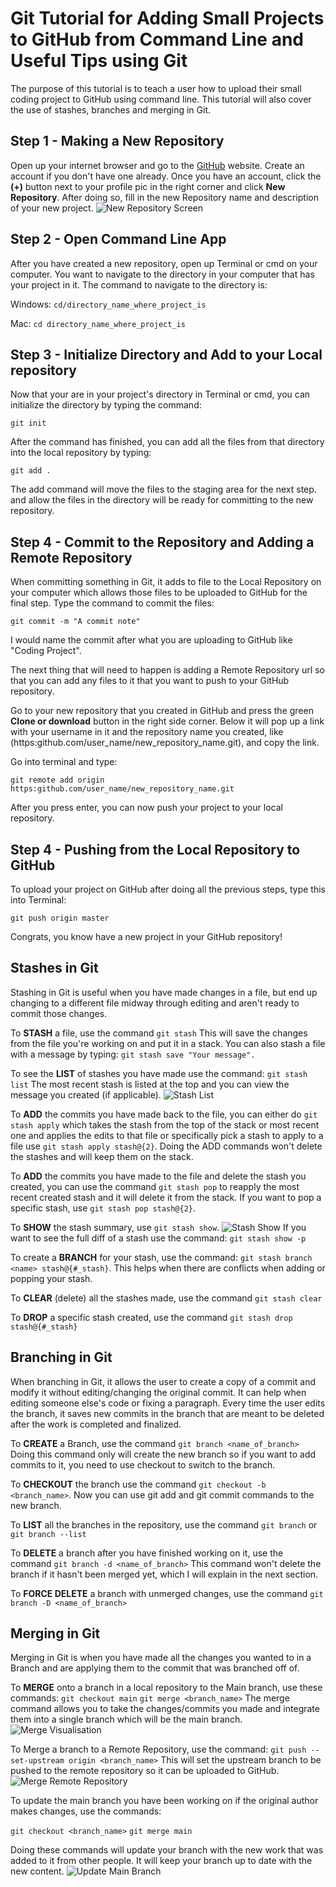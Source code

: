 Git Tutorial for Adding Small Projects to GitHub from Command Line and Useful Tips using Git
=========
The purpose of this tutorial is to teach a user how to upload their small coding project to GitHub using command line. This tutorial will also cover the use of stashes, branches and merging in Git.

Step 1 - Making a New Repository
-------
Open up your internet browser and go to the [GitHub](https://github.com/) website. Create an account if you don't have one already. Once you have an account, click the **(+)** button next to your profile pic in the right corner and click **New Repository**.  After doing so, fill in the new Repository name and description of your new project. ![New Repository Screen](https://git-scm.com/book/en/v2/images/newrepoform.png)

Step 2 - Open Command Line App
-----------
After you have created a new repository, open up Terminal or cmd on your computer. You want to navigate to the directory in your computer that has your project in it. The command to navigate to the directory is:


Windows: 
`cd/directory_name_where_project_is`

Mac:
`cd directory_name_where_project_is`

Step 3 - Initialize Directory and Add to your Local repository
------
Now that your are in your project's directory in Terminal or cmd, you can initialize the directory by typing the command: 

`git init`

After the command has finished, you can add all the files from that directory into the local repository by typing: 

`git add .`

The add command will move the files to the staging area for the next step. and allow the files in the directory will be ready for committing to the new repository.

Step 4 - Commit to  the Repository and Adding a Remote Repository
------
When committing something in Git, it adds to file to the Local Repository on your computer which allows those files to be uploaded to GitHub for the final step. Type the command to commit the files: 

`git commit -m "A commit note"`

I would name the commit after what you are uploading to GitHub like "Coding Project".

The next thing that will need to happen is adding a Remote Repository url so that you can add any files to it that you want to push to your GitHub repository. 

Go to your new repository that you created in GitHub and press the green **Clone or download** button in the right side corner. Below it will pop up a link with your username in it and the repository name you created, like (https:github.com/user_name/new_repository_name.git), and copy the link.

Go into terminal and type:
```
git remote add origin https:github.com/user_name/new_repository_name.git
```
After you press enter, you can now push your project to your local repository.

Step 4 - Pushing from the Local Repository to GitHub
---------
To upload your project on GitHub after doing all the previous steps, type this into Terminal:

`git push origin master`

Congrats, you know have a new project in your GitHub repository!

Stashes in Git
-----
Stashing in Git is useful when you have made changes in a file, but end up changing to a different file midway through editing and aren't ready to commit those changes. 

To **STASH** a file, use the command  `git stash`
This will save the changes from the file you're working on and put it in a stack. You can also stash a file with a message by typing: 
`git stash save "Your message".`

To see the **LIST** of stashes you have made use the command: `git stash list`
The most recent stash is listed at the top and you can view the message you created (if applicable).
![Stash List](https://cdn-media-1.freecodecamp.org/images/757jZHhanVirv5F5ZBeTXi2XNVPyAhOmDgwV)

To **ADD** the commits you have made back to the file, you can either do `git stash apply` which takes the stash from the top of the stack or most recent one and applies the edits to that file or specifically pick a stash to apply to a file use
`git stash apply stash@{2}`. Doing the ADD commands won't delete the stashes and will keep them on the stack.

To **ADD** the commits you have made to the file and delete the stash you created, you can use the command `git stash pop` to reapply the most recent created stash and it will delete it from the stack. If you want to pop a specific stash, use `git stash pop stash@{2}`.

To **SHOW** the stash summary, use `git stash show`. 
![Stash Show](https://cdn-media-1.freecodecamp.org/images/W6tFM8O0xrUfFznYg9O-mvAND4zNDX2R-RFc)
If you want to see the full diff of a stash use the command:
`git stash show -p`

To create a **BRANCH** for your stash, use the command:
`git stash branch <name> stash@{#_stash}`. 
This helps when there are conflicts when adding or popping your stash. 

To **CLEAR** (delete) all the stashes made, use the command `git stash clear`

To **DROP** a specific stash created, use the command `git stash drop stash@{#_stash}`


Branching in Git
-----
When branching in Git, it allows the user to create a copy of a commit and modify it without editing/changing the original commit. It can help when editing someone else's code or fixing a paragraph. Every time the user edits the branch, it saves new commits in the branch that are meant to be deleted after the work is completed and finalized. 

To **CREATE** a Branch, use the command 
`git branch <name_of_branch>`
Doing this command only will create the new branch so if you want to add commits to it, you need to use checkout to switch to the branch.

To **CHECKOUT** the branch use the command `git checkout -b <branch_name>`. Now you can use git add and git commit commands to the new branch.

To **LIST** all the branches in the repository, use the command `git branch` or `git branch --list`

To **DELETE** a branch after you have finished working on it, use the command 
`git branch -d <name_of_branch>`
This command won't delete the branch if it hasn't been merged yet, which I will explain in the next section.

To **FORCE DELETE** a branch with unmerged changes, use the command 
`git branch -D <name_of_branch>`


Merging in Git
----
Merging in Git is when you have made all the changes you wanted to in a Branch and are applying them to the commit that was branched off of. 

To **MERGE** onto a branch in a local repository to the Main branch, use these commands:
`git checkout main`
`git merge <branch_name>`
The merge command allows you to take the changes/commits you made and integrate them into a single branch which will be the main branch. 
![Merge Visualisation](https://miro.medium.com/max/800/1*iB8lNrITmLvKeL8mnp3qAA.png)

To Merge a branch to a Remote Repository, use the command: 
`git push --set-upstream origin <branch_name>`
This will set the upstream branch to be pushed to the remote repository so it can be uploaded to GitHub.
![Merge Remote Repository](https://devconnected.com/wp-content/uploads/2019/10/upstream-1-1024x702.png)

To update the main branch you have been working on if the original author makes changes, use the commands:

`git checkout <branch_name>`
`git merge main`

Doing these commands will update your branch with the new work that was added to it from other people. It will keep your branch up to date with the new content.
![Update Main Branch](https://info.varonis.com/hubfs/Imported_Blog_Media/git-merge-to-branch-2.png)




